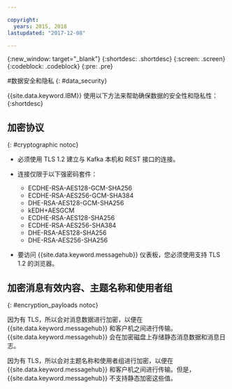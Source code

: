 ```yaml
---

copyright:
  years: 2015, 2018
lastupdated: "2017-12-08"

---
```


{:new_window: target="_blank"}
{:shortdesc: .shortdesc}
{:screen: .screen}
{:codeblock: .codeblock}
{:pre: .pre}


#数据安全和隐私
{: #data_security}


{{site.data.keyword.IBM}} 使用以下方法来帮助确保数据的安全性和隐私性：
{:shortdesc}

## 加密协议
{: #cryptographic notoc}


*  必须使用 TLS 1.2 建立与 Kafka 本机和 REST 接口的连接。
*  连接仅限于以下强密码套件：

      * ECDHE-RSA-AES128-GCM-SHA256
      * ECDHE-RSA-AES256-GCM-SHA384
      * DHE-RSA-AES128-GCM-SHA256
      * kEDH+AESGCM
      * ECDHE-RSA-AES128-SHA256
      * ECDHE-RSA-AES256-SHA384
      * DHE-RSA-AES128-SHA256
      * DHE-RSA-AES256-SHA256



*  要访问 {{site.data.keyword.messagehub}} 仪表板，您必须使用支持 TLS 1.2 的浏览器。
   
## 加密消息有效内容、主题名称和使用者组
{: #encryption_payloads notoc}

因为有 TLS，所以会对消息数据进行加密，以便在 {{site.data.keyword.messagehub}} 和客户机之间进行传输。{{site.data.keyword.messagehub}} 会在加密磁盘上存储静态消息数据和消息日志。


因为有 TLS，所以会对主题名称和使用者组进行加密，以便在 {{site.data.keyword.messagehub}} 和客户机之间进行传输。但是，{{site.data.keyword.messagehub}} 不支持静态加密这些值。



